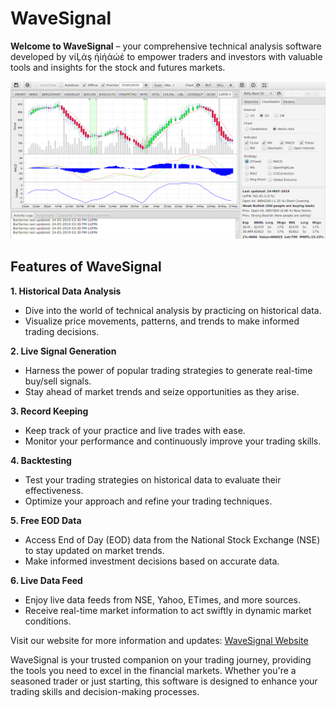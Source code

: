 # WaveSignal

**Welcome to WaveSignal** – your comprehensive technical analysis software developed by νίĻάş ήίήάώέ to empower traders and investors with valuable tools and insights for the stock and futures markets.

![WaveSignal](screenshots/Screenshot_2020-03-11_12-01-39.png)

## Features of WaveSignal

**1. Historical Data Analysis**
   - Dive into the world of technical analysis by practicing on historical data.
   - Visualize price movements, patterns, and trends to make informed trading decisions.

**2. Live Signal Generation**
   - Harness the power of popular trading strategies to generate real-time buy/sell signals.
   - Stay ahead of market trends and seize opportunities as they arise.

**3. Record Keeping**
   - Keep track of your practice and live trades with ease.
   - Monitor your performance and continuously improve your trading skills.

**4. Backtesting**
   - Test your trading strategies on historical data to evaluate their effectiveness.
   - Optimize your approach and refine your trading techniques.

**5. Free EOD Data**
   - Access End of Day (EOD) data from the National Stock Exchange (NSE) to stay updated on market trends.
   - Make informed investment decisions based on accurate data.

**6. Live Data Feed**
   - Enjoy live data feeds from NSE, Yahoo, ETimes, and more sources.
   - Receive real-time market information to act swiftly in dynamic market conditions.

Visit our website for more information and updates: [WaveSignal Website](https://sites.google.com/view/wavesignal)

WaveSignal is your trusted companion on your trading journey, providing the tools you need to excel in the financial markets. Whether you're a seasoned trader or just starting, this software is designed to enhance your trading skills and decision-making processes.
